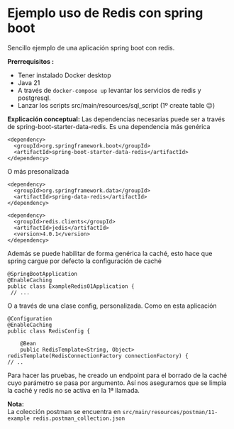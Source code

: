 
# Ejemplo uso de Redis con spring boot

Sencillo ejemplo de una aplicación spring boot con redis.


**Prerrequisitos :** 
- Tener instalado Docker desktop
- Java 21
- A través de ```docker-compose up``` levantar los servicios de redis y postgresql.  
- Lanzar los scripts src/main/resources/sql_script (1º create table 😉)


**Explicación conceptual:**
Las dependencias necesarias puede ser a través de spring-boot-starter-data-redis. Es una dependencia más genérica
```
<dependency>
  <groupId>org.springframework.boot</groupId>
  <artifactId>spring-boot-starter-data-redis</artifactId>
</dependency>
```
O más presonalizada
```
<dependency>
  <groupId>org.springframework.data</groupId>
  <artifactId>spring-data-redis</artifactId>
</dependency>

<dependency>
  <groupId>redis.clients</groupId>
  <artifactId>jedis</artifactId>
  <version>4.0.1</version>
</dependency> 
```

Además se puede habilitar de forma genérica la caché, esto hace que spring cargue por defecto la configuración de caché
```
@SpringBootApplication
@EnableCaching
public class ExampleRedis01Application {
 // ...
 ```
O a través de una clase config, personalizada. Como en esta aplicación
```
@Configuration
@EnableCaching
public class RedisConfig {

    @Bean
    public RedisTemplate<String, Object> redisTemplate(RedisConnectionFactory connectionFactory) {
// .. 
```

Para hacer las pruebas, he creado un endpoint para el borrado de la caché cuyo parámetro se pasa por argumento.
Así nos aseguramos que se limpia la caché y redis no se activa en la 1ª llamada.


**Nota:**  
La colección postman se encuentra en ```src/main/resources/postman/11- example redis.postman_collection.json```

